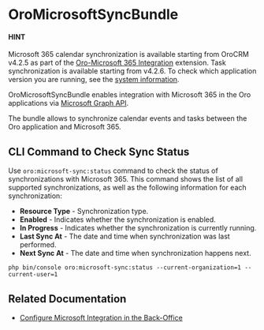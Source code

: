 <a id="bundle-docs-platform-microsoft-sync-bundle"></a>

# OroMicrosoftSyncBundle

#### HINT
Microsoft 365 calendar synchronization is available starting from OroCRM v4.2.5 as part of the <a href="https://extensions.oroinc.com/orocommerce/extension/oro-microsoft-365-integration/" target="_blank">Oro-Microsoft 365 Integration</a> extension. Task synchronization is available starting from v4.2.6. To check which application version you are running, see the [system information](../../../user/back-office/system/system-information/index.md#system-information).

OroMicrosoftSyncBundle enables integration with Microsoft 365 in the Oro applications via <a href="https://docs.microsoft.com/en-us/graph/" target="_blank">Microsoft Graph API</a>.

The bundle allows to synchronize calendar events and tasks between the Oro application and Microsoft 365.

<a id="bundle-docs-platform-microsoft-sync-bundle-sync-status-command"></a>

## CLI Command to Check Sync Status

Use `oro:microsoft-sync:status` command to check the status of synchronizations with Microsoft 365.
This command shows the list of all supported synchronizations, as well as the following information for each synchronization:

* **Resource Type** - Synchronization type.
* **Enabled** - Indicates whether the synchronization is enabled.
* **In Progress** - Indicates whether the synchronization is currently running.
* **Last Sync At** - The date and time when synchronization was last performed.
* **Next Sync At** - The date and time when synchronization happens next.

```none
php bin/console oro:microsoft-sync:status --current-organization=1 --current-user=1
```

## Related Documentation

* [Configure Microsoft Integration in the Back-Office](../../../user/back-office/system/configuration/system/integrations/microsoft-settings/index.md#configuration-integrations-microsoft)

<!-- Frontend -->
